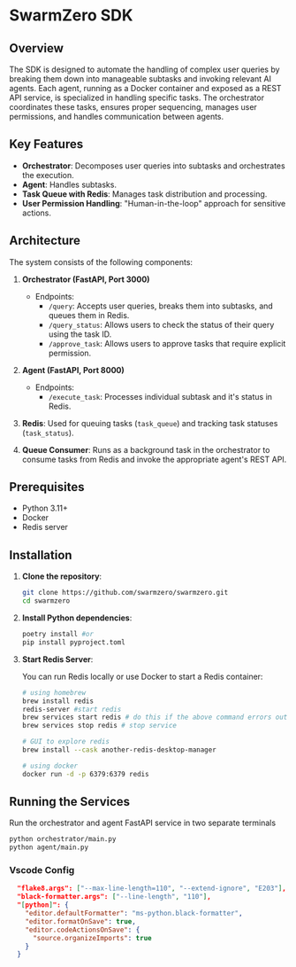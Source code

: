 # SwarmZero SDK

## Overview

The SDK is designed to automate the handling of complex user queries by breaking them down into manageable subtasks and invoking relevant AI agents. Each agent, running as a Docker container and exposed as a REST API service, is specialized in handling specific tasks. The orchestrator coordinates these tasks, ensures proper sequencing, manages user permissions, and handles communication between agents.

## Key Features

- **Orchestrator**: Decomposes user queries into subtasks and orchestrates the execution.
- **Agent**: Handles subtasks.
- **Task Queue with Redis**: Manages task distribution and processing.
- **User Permission Handling**: "Human-in-the-loop" approach for sensitive actions.

## Architecture

The system consists of the following components:

1. **Orchestrator (FastAPI, Port 3000)**

   - Endpoints:
     - `/query`: Accepts user queries, breaks them into subtasks, and queues them in Redis.
     - `/query_status`: Allows users to check the status of their query using the task ID.
     - `/approve_task`: Allows users to approve tasks that require explicit permission.

2. **Agent (FastAPI, Port 8000)**

   - Endpoints:
     - `/execute_task`: Processes individual subtask and it's status in Redis.

3. **Redis**: Used for queuing tasks (`task_queue`) and tracking task statuses (`task_status`).

4. **Queue Consumer**: Runs as a background task in the orchestrator to consume tasks from Redis and invoke the appropriate agent's REST API.

## Prerequisites

- Python 3.11+
- Docker
- Redis server

## Installation

1. **Clone the repository**:

   ```bash
   git clone https://github.com/swarmzero/swarmzero.git
   cd swarmzero
   ```

2. **Install Python dependencies**:

   ```bash
   poetry install #or
   pip install pyproject.toml
   ```

3. **Start Redis Server**:

   You can run Redis locally or use Docker to start a Redis container:

   ```bash
   # using homebrew
   brew install redis
   redis-server #start redis
   brew services start redis # do this if the above command errors out
   brew services stop redis # stop service

   # GUI to explore redis
   brew install --cask another-redis-desktop-manager

   # using docker
   docker run -d -p 6379:6379 redis
   ```

## Running the Services

Run the orchestrator and agent FastAPI service in two separate terminals

```bash
python orchestrator/main.py
python agent/main.py
```

### Vscode Config

```json
  "flake8.args": ["--max-line-length=110", "--extend-ignore", "E203"],
  "black-formatter.args": ["--line-length", "110"],
  "[python]": {
    "editor.defaultFormatter": "ms-python.black-formatter",
    "editor.formatOnSave": true,
    "editor.codeActionsOnSave": {
      "source.organizeImports": true
    }
  }
```

